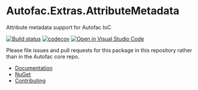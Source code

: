 # Autofac.Extras.AttributeMetadata

Attribute metadata support for Autofac IoC

[![Build status](https://ci.appveyor.com/api/projects/status/1jq4bf5hp4gpx0u1?svg=true)](https://ci.appveyor.com/project/Autofac/autofac-extras-attributemetadata) [![codecov](https://codecov.io/gh/Autofac/Autofac.Extras.AttributeMetadata/branch/develop/graph/badge.svg)](https://codecov.io/gh/Autofac/Autofac.Extras.AttributeMetadata) [![Open in Visual Studio Code](https://open.vscode.dev/badges/open-in-vscode.svg)](https://open.vscode.dev/autofac/Autofac.Extras.AttributeMetadata)

Please file issues and pull requests for this package in this repository rather than in the Autofac core repo.

- [Documentation](https://autofac.readthedocs.io/en/latest/advanced/metadata.html)
- [NuGet](https://www.nuget.org/packages/Autofac.Extras.AttributeMetadata)
- [Contributing](https://autofac.readthedocs.io/en/latest/contributors.html)
